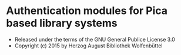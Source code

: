 Authentication modules for Pica based library systems
=====================================================

- Released under the terms of the GNU General Publice License 3.0
- Copyright (c) 2015 by Herzog August Bibliothek Wolfenbüttel
